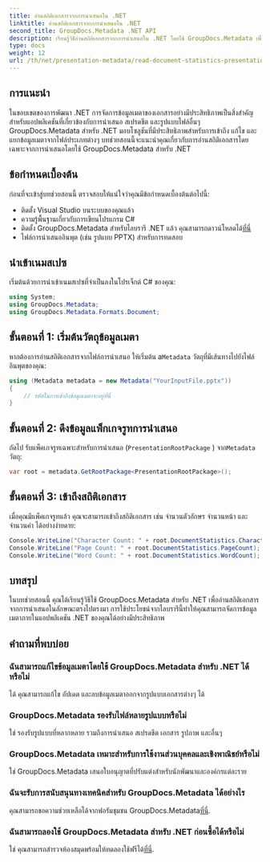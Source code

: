 ```yaml
---
title: อ่านสถิติเอกสารจากการนำเสนอใน .NET
linktitle: อ่านสถิติเอกสารจากการนำเสนอใน .NET
second_title: GroupDocs.Metadata .NET API
description: เรียนรู้วิธีอ่านสถิติเอกสารจากการนำเสนอใน .NET โดยใช้ GroupDocs.Metadata เพื่อการจัดการข้อมูลเมตาที่มีประสิทธิภาพ
type: docs
weight: 12
url: /th/net/presentation-metadata/read-document-statistics-presentations/
---
```

## การแนะนำ
ในขอบเขตของการพัฒนา .NET การจัดการข้อมูลเมตาของเอกสารอย่างมีประสิทธิภาพเป็นสิ่งสำคัญสำหรับแอปพลิเคชันที่เกี่ยวข้องกับการนำเสนอ สเปรดชีต และรูปแบบไฟล์อื่นๆ GroupDocs.Metadata สำหรับ .NET มอบโซลูชันที่มีประสิทธิภาพสำหรับการเข้าถึง แก้ไข และแยกข้อมูลเมตาจากไฟล์ประเภทต่างๆ บทช่วยสอนนี้จะแนะนำคุณเกี่ยวกับการอ่านสถิติเอกสารโดยเฉพาะจากการนำเสนอโดยใช้ GroupDocs.Metadata สำหรับ .NET
## ข้อกำหนดเบื้องต้น
ก่อนที่จะเข้าสู่บทช่วยสอนนี้ ตรวจสอบให้แน่ใจว่าคุณมีข้อกำหนดเบื้องต้นต่อไปนี้:
- ติดตั้ง Visual Studio บนระบบของคุณแล้ว
- ความรู้พื้นฐานเกี่ยวกับการเขียนโปรแกรม C#
- ติดตั้ง GroupDocs.Metadata สำหรับไลบรารี .NET แล้ว คุณสามารถดาวน์โหลดได้[ที่นี่](https://releases.groupdocs.com/metadata/net/)
- ไฟล์การนำเสนออินพุต (เช่น รูปแบบ PPTX) สำหรับการทดสอบ

## นำเข้าเนมสเปซ
เริ่มต้นด้วยการนำเข้าเนมสเปซที่จำเป็นลงในโปรเจ็กต์ C# ของคุณ:
```csharp
using System;
using GroupDocs.Metadata;
using GroupDocs.Metadata.Formats.Document;
```
## ขั้นตอนที่ 1: เริ่มต้นวัตถุข้อมูลเมตา
 หากต้องการอ่านสถิติเอกสารจากไฟล์การนำเสนอ ให้เริ่มต้น a`Metadata` วัตถุที่มีเส้นทางไปยังไฟล์อินพุตของคุณ:
```csharp
using (Metadata metadata = new Metadata("YourInputFile.pptx"))
{
    // รหัสในการเข้าถึงข้อมูลเมตาจะอยู่ที่นี่
}
```
## ขั้นตอนที่ 2: ดึงข้อมูลแพ็กเกจรูทการนำเสนอ
ถัดไป รับแพ็คเกจรูทเฉพาะสำหรับการนำเสนอ (`PresentationRootPackage` ) จาก`Metadata` วัตถุ:
```csharp
var root = metadata.GetRootPackage<PresentationRootPackage>();
```
## ขั้นตอนที่ 3: เข้าถึงสถิติเอกสาร
เมื่อคุณมีแพ็คเกจรูทแล้ว คุณจะสามารถเข้าถึงสถิติเอกสาร เช่น จำนวนตัวอักษร จำนวนหน้า และจำนวนคำ ได้อย่างง่ายดาย:
```csharp
Console.WriteLine("Character Count: " + root.DocumentStatistics.CharacterCount);
Console.WriteLine("Page Count: " + root.DocumentStatistics.PageCount);
Console.WriteLine("Word Count: " + root.DocumentStatistics.WordCount);
```

## บทสรุป
ในบทช่วยสอนนี้ คุณได้เรียนรู้วิธีใช้ GroupDocs.Metadata สำหรับ .NET เพื่ออ่านสถิติเอกสารจากการนำเสนอในลักษณะตรงไปตรงมา การใช้ประโยชน์จากไลบรารีนี้ทำให้คุณสามารถจัดการข้อมูลเมตาภายในแอปพลิเคชัน .NET ของคุณได้อย่างมีประสิทธิภาพ

## คำถามที่พบบ่อย
### ฉันสามารถแก้ไขข้อมูลเมตาโดยใช้ GroupDocs.Metadata สำหรับ .NET ได้หรือไม่
ได้ คุณสามารถแก้ไข อัปเดต และลบข้อมูลเมตาออกจากรูปแบบเอกสารต่างๆ ได้
### GroupDocs.Metadata รองรับไฟล์หลายรูปแบบหรือไม่
ใช่ รองรับรูปแบบที่หลากหลาย รวมถึงการนำเสนอ สเปรดชีต เอกสาร รูปภาพ และอื่นๆ
### GroupDocs.Metadata เหมาะสำหรับการใช้งานส่วนบุคคลและเชิงพาณิชย์หรือไม่
ใช่ GroupDocs.Metadata เสนอใบอนุญาตที่ปรับแต่งสำหรับนักพัฒนาและองค์กรแต่ละราย
### ฉันจะรับการสนับสนุนทางเทคนิคสำหรับ GroupDocs.Metadata ได้อย่างไร
 คุณสามารถขอความช่วยเหลือได้จากฟอรัมชุมชน GroupDocs.Metadata[ที่นี่](https://forum.groupdocs.com/c/metadata/14).
### ฉันสามารถลองใช้ GroupDocs.Metadata สำหรับ .NET ก่อนซื้อได้หรือไม่
 ใช่ คุณสามารถสำรวจห้องสมุดพร้อมให้ทดลองใช้ฟรีได้[ที่นี่](https://releases.groupdocs.com/).